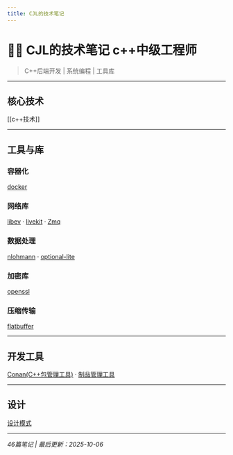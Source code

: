 ```yaml
---
title: CJL的技术笔记
---
```


# 👨‍💻 CJL的技术笔记 c++中级工程师

> C++后端开发 | 系统编程 | 工具库

---

## 核心技术

[[c++技术]]

---

## 工具与库

### 容器化
[docker](docker)

### 网络库
[libev](libev) · [livekit](livekit) · [Zmq](Zmq)

### 数据处理
[nlohmann](nlohmann) · [optional-lite](optional-lite)

### 加密库
[openssl](openssl)

### 压缩传输
[flatbuffer](flatbuffer)

---

## 开发工具

[Conan(C++包管理工具)](Conan(C++包管理工具)) · [制品管理工具](制品管理工具)

---

## 设计

[设计模式](设计模式)

---

*46篇笔记 | 最后更新：2025-10-06*